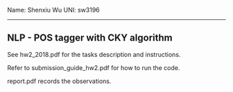 Name: Shenxiu Wu
UNI: sw3196 


---------------------------------------------------------
NLP - POS tagger with CKY algorithm
---------------------------------------------------------

See hw2_2018.pdf for the tasks description and instructions.

Refer to submission_guide_hw2.pdf for how to run the code.

report.pdf records the observations.



